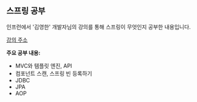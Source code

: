 ## 스프링 공부

인프런에서 '김영한' 개발자님의 강의를 통해 스프링이 무엇인지 공부한 내용입니다.

[강의 주소](https://www.inflearn.com/course/%EC%8A%A4%ED%94%84%EB%A7%81-%EC%9E%85%EB%AC%B8-%EC%8A%A4%ED%94%84%EB%A7%81%EB%B6%80%ED%8A%B8/dashboard)


**주요 공부 내용:**
* MVC와 템플릿 엔진, API
* 컴포넌트 스캔, 스프링 빈 등록하기
* JDBC
* JPA
* AOP
